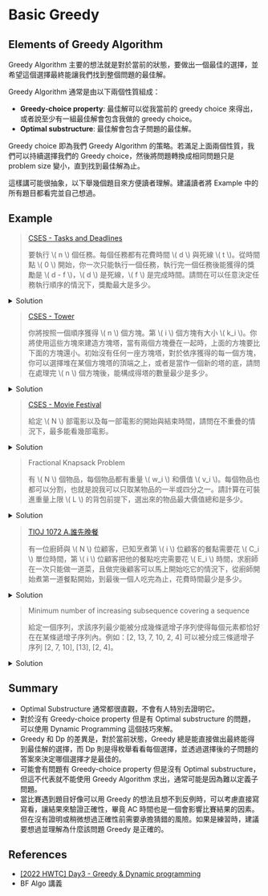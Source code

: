 # Basic Greedy 

## Elements of Greedy Algorithm

Greedy Algorithm 主要的想法就是對於當前的狀態，要做出一個最佳的選擇，並希望這個選擇最終能讓我們找到整個問題的最佳解。

Greedy Algorithm 通常是由以下兩個性質組成：
- **Greedy-choice property**: 最佳解可以從我當前的 greedy choice 來得出，或者說至少有一組最佳解會包含我做的 greedy choice。
- **Optimal substructure**: 最佳解會包含子問題的最佳解。

Greedy choice 即為我們 Greedy Algorithm 的策略。若滿足上面兩個性質，我們可以持續選擇我們的 Greedy choice，然後將問題轉換成相同問題只是 problem size 變小，直到找到最佳解為止。

這樣講可能很抽象，以下舉幾個題目來方便讀者理解。建議讀者將 Example 中的所有題目都看完並自己想過。


## Example

> [CSES - Tasks and Deadlines](https://cses.fi/problemset/task/1630)
> 
> 要執行 \\( n \\) 個任務。每個任務都有花費時間 \\( d \\) 與死線 \\( t \\)。從時間點 \\( 0 \\) 開始，你一次只能執行一個任務，執行完一個任務後能獲得的獎勵是 \\( d - f \\)，\\( d \\) 是死線，\\( f \\) 是完成時間。請問在可以任意決定任務執行順序的情況下，獎勵最大是多少。


<details><summary>Solution</summary>

令 \\( d_i \\) 為第 \\(i \\) 個執行的任務的死線，\\( f_i \\) 為第 \\( i \\) 個執行的任務的完成時間，我們要最大化 \\( \sum{d_i - f_i} \\)。

可以發現 \\( \sum{d_i} \\) 其實是固定的我們無法改變它，可以將其先忽略。問題變成要找到一個執行順序最小化 \\( \sum{f_i} \\)。解答是按照花費時間由小到大執行即可，以下來證明為什麼這個演算法是正確的。

#### Greedy-choice property

我們的 greedy choice 是花費時間最小的任務第一個執行。以下使用反證法證明必定存在一組最佳解是首先執行花費時間最小的任務。

考慮一個最佳解但第一個執行的不是花費時間最小的任務，我們可以將花費時間最小的任務和第一個交換執行順序，這樣所有在他們之間的任務的結束時間以及執行完第一個任務的時間都會減少，導致獲得一個更好的解與最佳解這個前提矛盾，故得證。

例如假設四個任務的時間花費為 3, 4, 5, 6：
- 若執行順序為 5 -> 4 -> 3 -> 6，則結束時間分別是 5, 9, 12, 18
- 將最小的和第一個交換，執行順序變成 3 -> 4 -> 5 -> 6，則結束時間分別是 3, 7, 12, 18，這樣 \\( \sum{f_i} \\) 更小。

#### Optimal Substructure
接著我們來證明有 Optimal Substruture 的性質，也就是最佳解會包含子問題的最佳解。

原問題是要計算 \\( \sum{f_i} \\) 的最小值。我們首先 greedy choice 了一個花費時間最小的任務來執行之後，假設其時間花費為 \\( d \\)，原問題將變成計算 \\( d × n + \\)剩餘 \\( n - 1 \\) 個任務的 \\( \sum{f_i} \\)。可以輕易用反證法證明一定是取剩餘 \\( n - 1 \\) 個任務的最佳解。故得證此問題有 Optimal Substructure。

由上述兩個性質，我們可以選擇我們的 Greedy choice，也就是選擇當前花費時間最小的任務來執行，因為我們已經證明了至少有一組最佳解會先選他，然後將問題轉換成相同問題但是 problem size 減一，又因為有 Optimal Substurcture，可以重複使用我們的 greedy choice。最終即可找到最佳解。

當然證明 Greedy 演算法的正確性不一定要照著上述的邏輯，例如也可以直接證明按照花費時間由小到大執行能獲得最小值，然後證明將執行順序中花費時間逆序的配對交換會讓答案變好，因此只要序列有逆序的配對就將其交換直到沒有，就會獲得按照花費時間由小到大的順序。

</details>


> [CSES - Tower](https://cses.fi/problemset/task/1073)
> 
> 你將按照一個順序獲得 \\( n \\) 個方塊。第 \\( i \\) 個方塊有大小 \\( k_i \\)。你將使用這些方塊來建造方塊塔，當有兩個方塊疊在一起時，上面的方塊要比下面的方塊還小。初始沒有任何一座方塊塔，對於依序獲得的每一個方塊，你可以選擇堆在某個方塊塔的頂端之上，或者是當作一個新的塔的底，請問在處理完 \\( n \\) 個方塊後，能構成得塔的數量最少是多少。

<details><summary>Solution</summary>

作法為對於依序獲得的每一個方塊，將其放置在可以放的塔中頂端數字最小的之上，若不存在可以放的塔，就將其當做新的塔的底。例如下圖：目前有三座塔，要處理大小為 2 的方塊，他可以放在 5 和 3 之上，因為 3 比較小，所以將其放在 3 之上。

<img src="image/tower_example.png" width="500" style="display:block; margin: 0 auto;"/>

我們可以想像永遠都有一個無限大的方塊在最底下，這樣就可以省略不存在可以放的塔的狀況。我們的 greedy choice 為「對於依序獲得的每一個方塊，將其放置在可以放的塔中頂端數字最小的之上」，以下將證明其正確性。

假設有一個最佳解（這裡的最佳解指的是處理方塊的「方式」使得最終塔的數量最少）沒有遵守我們的 greedy choice，也就是說假設我們要處理大小為 \\( y \\) 的方塊，而且 \\( y < x_1 < x_2 \\)，在某個時刻，我們將 \\( y \\) 放在 \\( x_2 \\) 之上而非 greedy choice 會選擇的 \\( x_1 \\) 之上。我們接著要證明，放在 \\( x_1 \\) 之上答案不會比較差，因此必定還是能構成一組最佳解。

如下圖左邊，藍色部分為最佳解中 \\( y \\) 以及它之上的方塊，綠色部分為 \\( x_1 \\) 之上的方塊。可見 \\( y \\) 放在 \\( x_2 \\) 之上而非我們 greedy choice 會選擇的 \\( x_1 \\)。因為 \\( y < x_1 \\)，\\( y \\) 可以被放到 \\( x_1 \\) 之上，而之後所有 \\( y \\) 以上的方塊在處理時也能夠被放在 \\( y \\) 以上。同理，因為 \\( x_1 < x_2 \\)，所有在 \\( x_1 \\) 之上的方塊一定也能被放在 \\( x_2 \\) 之上。因此，我們可以將 \\( y \\) 放到 \\( x_1 \\) 之上而非 \\( x_2 \\)，等同於將最佳解中的藍色與綠色部分交換，成為以下右邊所。這仍然會是合法且能構造出來的解，答案數量也不會比原本的最佳解還糟，故得證。

<img src="image/tower_proof_1.png" width="500" style="display:block; margin: 0 auto;"/>

對於沒有遵守 greedy choice 的最佳解，我們都可以將其轉換成有遵守 greedy choice 的最佳解，故必存在一組最佳解會遵守我們的 greedy choice。因此這個做法能計算出答案。

</details>


> [CSES - Movie Festival](https://cses.fi/problemset/task/1629)
> 
> 給定 \\( N \\) 部電影以及每一部電影的開始與結束時間，請問在不重疊的情況下，最多能看幾部電影。

<details><summary>Solution</summary>

可以提出很多 greedy 的策略，例如先挑最早開始的電影、先挑時間最短的電影等，但是都是錯的。要如何證明一個 greedy 策略是錯誤的呢？最簡單的方式就是找反例。讀者可以自行構造看看前面提的錯誤策略的反例。

正確作法為，將電影按照結束時間由小到大排序，先挑最早結束的電影，接著在不重疊的情況下持續挑最早結束的直到沒有電影可挑為止。如下圖所示：

<img src="image/movie_festival_sol.png" width="400" style="display:block; margin: 0 auto;"/>


證明留給讀者練習。

Hint：可以從證明至少有一組最佳解包含結束時間最早的電影開始著手。
</details>

> Fractional Knapsack Problem
>
> 有 \\( N \\) 個物品，每個物品都有重量 \\( w_i \\) 和價值 \\( v_i \\)。每個物品也都可以分割，也就是說我可以只取某物品的一半或四分之一。請計算在可裝進重量上限 \\( L \\) 的背包前提下，選出來的物品最大價值總和是多少。

<details><summary>Solution</summary>

將物品按照 \\( \frac{v_i}{w_i} \\) 也就是每單位重量的價值排序，優先挑選該值較大的直到不能選。證明留給讀者練習。

Hint: 證明若不按照每單位重量的價值來挑，將挑選順序逆序的部分交換必能得到一組相同或者是更好的解。
</details>

> [TIOJ 1072 A.誰先晚餐](https://tioj.ck.tp.edu.tw/problems/1072)
>
> 有一位廚師與 \\( N \\) 位顧客，已知烹煮第 \\( i \\) 位顧客的餐點需要花 \\( C_i \\) 單位時間，第 \\( i \\) 位顧客把他的餐點吃完需要花 \\( E_i \\) 時間，求廚師在一次只能做一道菜，且做完後顧客可以馬上開始吃它的情況下，從廚師開始煮第一道餐點開始，到最後一個人吃完為止，花費時間最少是多少。

<details><summary>Solution</summary>
廚師按照吃餐點的速度由慢到快來烹煮。證明留給讀者練習。
</details>

> Minimum number of increasing subsequence covering a sequence
>
> 給定一個序列，求該序列最少能被分成幾條遞增子序列使得每個元素都恰好在在某條遞增子序列內。例如：[2, 13, 7, 10, 2, 4] 可以被分成三條遞增子序列 [2, 7, 10], [13], [2, 4]。

<details><summary>Solution</summary>

此問題為非常經典的問題，可以參考 [USACO Guide - Longest Increasing Subsequence](https://usaco.guide/gold/lis?lang=cpp#example---pcb) 章節中的解答。注：連結中的題目與上述的不同，但是將包裝拆開後會等價求此問題的解。

</details>

## Summary
- Optimal Substructure 通常都很直觀，不會有人特別去證明它。
- 對於沒有 Greedy-choice property 但是有 Optimal substructure 的問題，可以使用 Dynamic Programming 這個技巧來解。
- Greedy 和 Dp 的差異是，對於當前狀態，Greedy 總是能直接做出最終能得到最佳解的選擇，而 Dp 則是得枚舉看看每個選擇，並透過選擇後的子問題的答案來決定哪個選擇才是最佳的。
- 可能會有問題有 Greedy-choice property 但是沒有 Optimal substructure，但這不代表就不能使用 Greedy Algorithm 求出，通常可能是因為難以定義子問題。
- 當比賽遇到題目好像可以用 Greedy 的想法且想不到反例時，可以考慮直接寫寫看，讓結果來驗證正確性，畢竟 AC 時間也是一個會影響比賽結果的因素。但在沒有證明或稍微想過正確性前需要承擔猜錯的風險。如果是練習時，建議要想過並理解為什麼該問題 Greedy 是正確的。

## References
- [[2022 HWTC] Day3 - Greedy & Dynamic programming](https://drive.google.com/file/d/1cks-b5ELqYp2el-V8-WfJxZbb2An8AQ-/view?usp=sharing)
- BF Algo 講義
